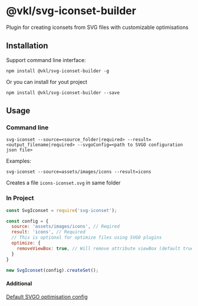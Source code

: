 # @vkl/svg-iconset-builder
Plugin for creating iconsets from SVG files with customizable optimisations

## Installation

Support command line interface:
```
npm install @vkl/svg-iconset-builder -g
```
Or you can install for yout project
```
npm install @vkl/svg-iconset-builder --save
```
## Usage

### Command line
```
svg-iconset --source=<source_folder|required> --result=<output_filename|required> --svgoConfig=<path to SVGO configuration json file>
```

Examples: 
```
svg-iconset --source=assets/images/icons --result=icons
```
Creates a file `icons-iconset.svg` in same folder
### In Project
```javascript
const SvgIconset = require('svg-iconset');

const config = {
  source: 'assets/images/icons', // Reqired
  result: 'icons', // Required
  // This is optional for optimize files using SVGO plugins
  optimize: {
    removeViewBox: true, // Will remove attribute viewBox (default true)
  }
}

new SvgIconset(config).createSet();
```

#### Additional
[Default SVGO optimisation config](https://github.com/DariusNorv/svg-iconset/wiki#default-svgo-configuration)

